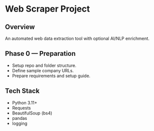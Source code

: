 # Web Scraper Project

## Overview
An automated web data extraction tool with optional AI/NLP enrichment.

## Phase 0 — Preparation
- Setup repo and folder structure.
- Define sample company URLs.
- Prepare requirements and setup guide.

## Tech Stack
- Python 3.11+
- Requests
- BeautifulSoup (bs4)
- pandas
- logging
